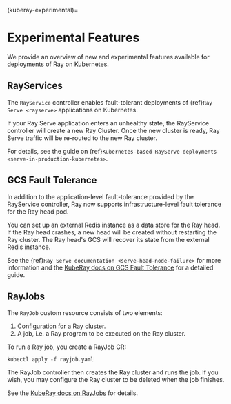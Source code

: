 (kuberay-experimental)=

# Experimental Features

We provide an overview of new and experimental features available
for deployments of Ray on Kubernetes.

## RayServices

The `RayService` controller enables fault-tolerant deployments of
{ref}`Ray Serve <rayserve>` applications on Kubernetes.

If your Ray Serve application enters an unhealthy state, the RayService controller will create a new Ray Cluster.
Once the new cluster is ready, Ray Serve traffic will be re-routed to the new Ray cluster.

For details, see the guide on {ref}`Kubernetes-based RayServe deployments <serve-in-production-kubernetes>`.

## GCS Fault Tolerance

In addition to the application-level fault-tolerance provided by the RayService controller,
Ray now supports infrastructure-level fault tolerance for the Ray head pod.

You can set up an external Redis instance as a data store for the Ray head. If the Ray head crashes,
a new head will be created without restarting the Ray cluster.
The Ray head's GCS will recover its state from the external Redis instance.

See the {ref}`Ray Serve documentation <serve-head-node-failure>` for more information and
the [KubeRay docs on GCS Fault Tolerance][KubeFT] for a detailed guide.

## RayJobs

The `RayJob` custom resource consists of two elements:
1. Configuration for a Ray cluster.
2. A job, i.e. a Ray program to be executed on the Ray cluster.

To run a Ray job, you create a RayJob CR:
```shell
kubectl apply -f rayjob.yaml
```
The RayJob controller then creates the Ray cluster and runs the job.
If you wish, you may configure the Ray cluster to be deleted when the job finishes.

See the [KubeRay docs on RayJobs][KubeJob] for details.

[KubeServe]: https://ray-project.github.io/kuberay/guidance/rayservice/
[KubeFT]: https://ray-project.github.io/kuberay/guidance/gcs-ft/
[KubeJob]: https://ray-project.github.io/kuberay/guidance/rayjob/
